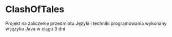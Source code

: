 # ClashOfTales
Projekt na zaliczenie przedmiotu Języki i techniki programowania wykonany w języku Java w ciągu 3 dni
